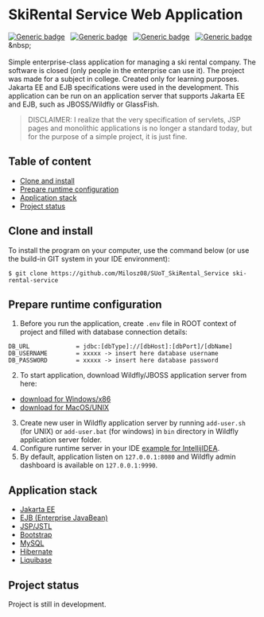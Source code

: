# SkiRental Service Web Application
[![Generic badge](https://img.shields.io/badge/Made%20with-Jakarta%20EE%2010-1abc9c.svg)](https://jakarta.ee/release/10/)&nbsp;&nbsp;
[![Generic badge](https://img.shields.io/badge/Build%20with-Gradle-green.svg)](https://gradle.org/)&nbsp;&nbsp;
[![Generic badge](https://img.shields.io/badge/Web%20Server-Wildfly/JBOSS%20-brown.svg)](https://www.wildfly.org/)&nbsp;&nbsp;
[![Generic badge](https://img.shields.io/badge/Packaging-WAR-yellow.svg)](https://en.wikipedia.org/wiki/WAR_(file_format))&nbsp;&nbsp;
<br><br>
Simple enterprise-class application for managing a ski rental company. The software is closed (only people in the enterprise can use it). The project was made for a subject in college. Created only for learning purposes. Jakarta EE and EJB specifications were used in the development. This application can be run on an application server that supports Jakarta EE and EJB, such as JBOSS/Wildfly or GlassFish.

> DISCLAIMER: I realize that the very specification of servlets, JSP pages and monolithic applications is no longer a standard today, but for the purpose of a simple project, it is just fine.

## Table of content
* [Clone and install](#clone-and-install)
* [Prepare runtime configuration](#prepare-runtime-configuration)
* [Application stack](#application-stack)
* [Project status](#project-status)

<a name="clone-and-install"></a>
## Clone and install

To install the program on your computer, use the command below (or use the build-in GIT system in your IDE environment):
```
$ git clone https://github.com/Milosz08/SUoT_SkiRental_Service ski-rental-service
```

<a name="prepare-runtime-configuration"></a>
## Prepare runtime configuration
1. Before you run the application, create `.env` file in ROOT context of project and filled with database connection details:
```properties
DB_URL             = jdbc:[dbType]://[dbHost]:[dbPort]/[dbName]
DB_USERNAME        = xxxxx -> insert here database username 
DB_PASSWORD        = xxxxx -> insert here database password
```
2. To start application, download Wildfly/JBOSS application server from here:
* [download for Windows/x86](https://github.com/wildfly/wildfly/releases/download/27.0.1.Final/wildfly-27.0.1.Final.zip)
* [download for MacOS/UNIX](https://github.com/wildfly/wildfly/releases/download/27.0.1.Final/wildfly-27.0.1.Final.tar.gz)
3. Create new user in Wildfly application server by running `add-user.sh` (for UNIX) or `add-user.bat` (for windows) in `bin` directory in Wildfly application server folder. 
4. Configure runtime server in your IDE [example for IntellijIDEA](https://medium.com/geekculture/how-to-configure-and-deploy-webapps-with-wildfly-application-server-in-intellij-idea-f104a6c2a0db).
5. By default, application listen on `127.0.0.1:8080` and Wildfly admin dashboard is available on `127.0.0.1:9990`.

<a name="application-stack"></a>
## Application stack
* [Jakarta EE](https://jakarta.ee/release/10/)
* [EJB (Enterprise JavaBean)](https://www.oracle.com/java/technologies/enterprise-javabeans-technology.html)
* [JSP/JSTL](https://www.oracle.com/java/technologies/jspt.html)
* [Bootstrap](https://getbootstrap.com/)
* [MySQL](https://www.mysql.com/)
* [Hibernate](https://hibernate.org/)
* [Liquibase](https://www.liquibase.org/)

<a name="project-status"></a>
## Project status
Project is still in development.
